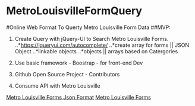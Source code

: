 # MetroLouisvilleFormQuery
#Online Web Format To Querty Metro Louisville Form Data
##MVP:
   1. Create Query with jQuery-UI to Search Metro Louisville Forms.
   ..*https://jqueryui.com/autocomplete/
   ..*create array for forms || JSON Object
   ..*linkable objects
   ..*objects || arrays based on Catergories
   2. Use basic framework - Boostrap - for front-end Dev

   3. Github Open Source Project - Contributors

   4. Consume API with Metro Louisville

   [Metro Louisville Forms Json Format]("https://louisvilleky.gov/services/toolbox_forms.json?limit=0")
   [Metro Louisville Forms]("https://data.louisvilleky.gov/dataset/louisville-metro-online-forms")
